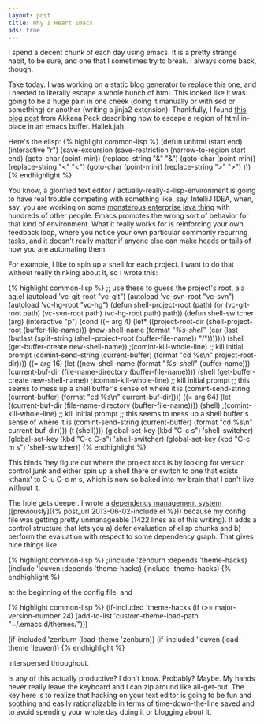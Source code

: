 ```yaml
---
layout: post
title: Why I Heart Emacs
ads: true
---
```

I spend a decent chunk of each day using emacs.  It is a pretty strange habit, to be sure, and one that I sometimes try to break.  I always come back, though.

Take today.  I was working on a static blog generator to replace this one, and I needed to literally escape a whole bunch of html.  This looked like it was going to be a huge pain in one cheek (doing it manually or with sed or something) or another (writing a jinja2 extension).  Thankfully, I found [this blog post](http://shallowsky.com/blog/linux/editors/emacs-escape-html.html) from Akkana Peck describing how to escape a region of html in-place in an emacs buffer.  Hallelujah.

Here's the elisp:
{% highlight common-lisp %}
(defun unhtml (start end)
	(interactive "r")
	(save-excursion
		(save-restriction
			(narrow-to-region start end)
			(goto-char (point-min))
			(replace-string "&" "&amp;")
			(goto-char (point-min))
			(replace-string "<" "&lt;")
			(goto-char (point-min))
			(replace-string ">" "&gt;")
			)))
{% endhighlight %}

You know, a glorified text editor / actually-really-a-lisp-environment
is going to have real trouble competing with something like, say,
IntelliJ IDEA, when, say, you are working on some
[monsterous enterprise java thing](https://github.com/EnterpriseQualityCoding/FizzBuzzEnterpriseEdition)
with hundreds of other people.  Emacs promotes the wrong sort of
behavior for that kind of environment.  What it really works for is
reinforcing your own feedback loop, where you notice your own particular commonly
recurring tasks, and it doesn't really matter if anyone else can make
heads or tails of how you are automating them.

For example, I like to spin up a shell for each project.  I want to do
that without really thinking about it, so I wrote this:

{% highlight common-lisp %}
;; use these to guess the project's root, ala ag.el
(autoload 'vc-git-root "vc-git")
(autoload 'vc-svn-root "vc-svn")
(autoload 'vc-hg-root "vc-hg")
(defun shell-project-root (path)
  (or (vc-git-root path)
	  (vc-svn-root path)
	  (vc-hg-root path)
	path))
(defun shell-switcher (arg)
  (interactive "p")
  (cond ((= arg 4) (let* ((project-root-dir (shell-project-root (buffer-file-name)))
		       (new-shell-name (format
					"*%s-shell*"
					(car (last (butlast (split-string
							(shell-project-root (buffer-file-name))
							"/")))))))
		   (shell (get-buffer-create new-shell-name))
		   ;(comint-kill-whole-line) ;; kill initial prompt
		   (comint-send-string (current-buffer) (format "cd %s\n" project-root-dir))))
    ((= arg 16) (let ((new-shell-name (format "*%s-shell*" (buffer-name)))
		       (current-buf-dir (file-name-directory (buffer-file-name))))
		   (shell (get-buffer-create new-shell-name))
		   ;(comint-kill-whole-line) ;; kill initial prompt
		   ;; this seems to mess up a shell buffer's sense of where it is
		   (comint-send-string (current-buffer) (format "cd %s\n" current-buf-dir))))
    ((= arg 64) (let ((current-buf-dir (file-name-directory (buffer-file-name))))
		  (shell)
		  ;(comint-kill-whole-line) ;; kill initial prompt
		  ;; this seems to mess up a shell buffer's sense of where it is
		  (comint-send-string (current-buffer) (format "cd %s\n" current-buf-dir))))
    (t (shell))))
(global-set-key (kbd "C-c s") 'shell-switcher)
(global-set-key (kbd "C-c C-s") 'shell-switcher)
(global-set-key (kbd "C-c m s") 'shell-switcher))
{% endhighlight %}

This binds 'hey figure out where the project root is by looking for
version control junk and either spin up a shell there or switch to one that exists kthanx'
to C-u C-c m s, which is now so baked into my brain that I can't live
without it.

The hole gets deeper.  I wrote a [dependency management system](https://github.com/hackscience/include.el) ([previously]({% post_url 2013-06-02-include.el %})) because my
config file was getting pretty unmanageable (1422 lines as of this
writing).  It adds a control structure that lets you a) defer
evaluation of elisp chunks and b) perform the evaluation with respect
to some dependency graph.  That gives nice things like

{% highlight common-lisp %}
;(include 'zenburn :depends 'theme-hacks)
(include 'leuven :depends 'theme-hacks)
(include 'theme-hacks)
{% endhighlight %}

at the beginning of the config file, and

{% highlight common-lisp %}
(if-included 'theme-hacks
	     (if (>= major-version-number 24)
		 (add-to-list 'custom-theme-load-path
			      "~/.emacs.d/themes/")))
				  
(if-included 'zenburn
	     (load-theme 'zenburn))
(if-included 'leuven
	     (load-theme 'leuven))
{% endhighlight %}

interspersed throughout.

Is any of this actually productive?  I don't know.  Probably? Maybe.
My hands never really leave the keyboard and I can zip around like
all-get-out.  The key here is to realize that hacking on your text
editor is going to be fun and soothing and easily rationalizable in
terms of time-down-the-line saved and to avoid spending your whole day
doing it or blogging about it.
